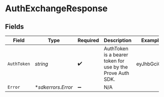 # AuthExchangeResponse


## Fields

| Field                                                      | Type                                                       | Required                                                   | Description                                                | Example                                                    |
| ---------------------------------------------------------- | ---------------------------------------------------------- | ---------------------------------------------------------- | ---------------------------------------------------------- | ---------------------------------------------------------- |
| `AuthToken`                                                | *string*                                                   | :heavy_check_mark:                                         | AuthToken is a bearer token for use by the Prove Auth SDK. | eyJhbGciOi...                                              |
| `Error`                                                    | **sdkerrors.Error*                                         | :heavy_minus_sign:                                         | N/A                                                        |                                                            |